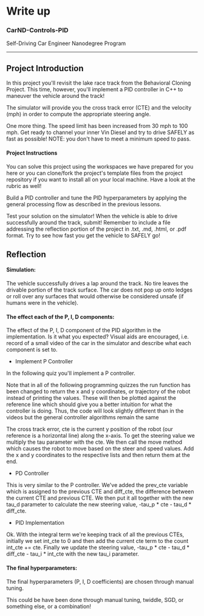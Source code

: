 # Write up
### CarND-Controls-PID
Self-Driving Car Engineer Nanodegree Program

---
## Project Introduction
In this project you'll revisit the lake race track from the Behavioral Cloning Project. This time, however, you'll implement a PID controller in C++ to maneuver the vehicle around the track!

The simulator will provide you the cross track error (CTE) and the velocity (mph) in order to compute the appropriate steering angle.

One more thing. The speed limit has been increased from 30 mph to 100 mph. Get ready to channel your inner Vin Diesel and try to drive SAFELY as fast as possible! NOTE: you don't have to meet a minimum speed to pass.


#### Project Instructions
You can solve this project using the workspaces we have prepared for you here or you can clone/fork the project's template files from the project repository if you want to install all on your local machine. Have a look at the rubric as well!

Build a PID controller and tune the PID hyperparameters by applying the general processing flow as described in the previous lessons.

Test your solution on the simulator!
When the vehicle is able to drive successfully around the track, submit! Remember to include a file addressing the reflection portion of the project in .txt, .md, .html, or .pdf format.
Try to see how fast you get the vehicle to SAFELY go!

## Reflection
#### Simulation: 

The vehicle successfully drives a lap around the track. No tire leaves the drivable portion of the track surface. The car does not pop up onto ledges or roll over any surfaces that would otherwise be considered unsafe (if humans were in the vehicle).


#### The effect each of the P, I, D components: 
The effect of the P, I, D component of the PID algorithm in the implementation. Is it what you expected? Visual aids are encouraged, i.e. record of a small video of the car in the simulator and describe what each component is set to.

- Implement P Controller

In the following quiz you'll implement a P controller.

Note that in all of the following programming quizzes the run function has been changed to return the x and y coordinates, or trajectory of the robot instead of printing the values. These will then be plotted against the reference line which should give you a better intuition for what the controller is doing. Thus, the code will look slightly different than in the videos but the general controller algorithms remain the same

The cross track error, cte is the current y position of the robot (our reference is a horizontal line) along the x-axis. To get the steering value we multiply the tau parameter with the cte. We then call the move method which causes the robot to move based on the steer and speed values. Add the x and y coordinates to the respective lists and then return them at the end.

- PD Controller

This is very similar to the P controller. We've added the prev_cte variable which is assigned to the previous CTE and diff_cte, the difference between the current CTE and previous CTE. We then put it all together with the new tau_d parameter to calculate the new steering value, -tau_p * cte - tau_d * diff_cte.

- PID Implementation

Ok. With the integral term we're keeping track of all the previous CTEs, initially we set int_cte to 0 and then add the current cte term to the count int_cte += cte. Finally we update the steering value, -tau_p * cte - tau_d * diff_cte - tau_i * int_cte with the new tau_i parameter.


#### The final hyperparameters: 
The final hyperparameters (P, I, D coefficients) are chosen through manual tuning. 

This could be have been done through manual tuning, twiddle, SGD, or something else, or a combination!


